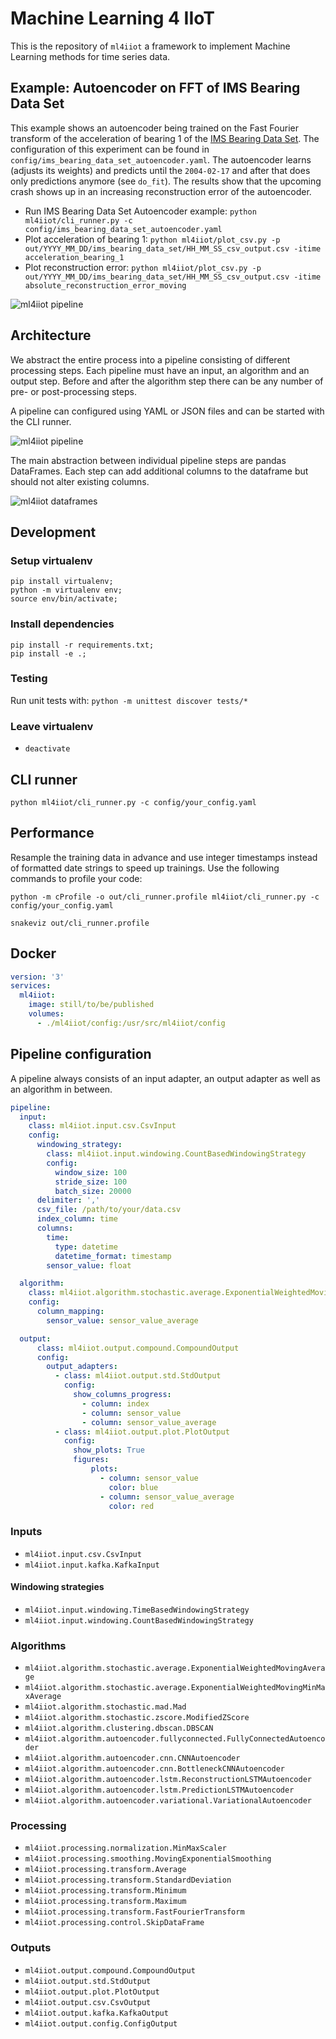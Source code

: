 # Machine Learning 4 IIoT

This is the repository of `ml4iiot` a framework to implement Machine Learning methods for time series data.

## Example: Autoencoder on FFT of IMS Bearing Data Set

This example shows an autoencoder being trained on the Fast Fourier transform 
of the acceleration of bearing 1 of the [IMS Bearing Data Set](https://ti.arc.nasa.gov/tech/dash/groups/pcoe/prognostic-data-repository/).
The configuration of this experiment can be found in `config/ims_bearing_data_set_autoencoder.yaml`. 
The autoencoder learns (adjusts its weights) and predicts until the `2004-02-17` and after that does only predictions anymore (see `do_fit`).
The results show that the upcoming crash shows up in an increasing reconstruction error of the autoencoder.

- Run IMS Bearing Data Set Autoencoder example: `python ml4iiot/cli_runner.py -c config/ims_bearing_data_set_autoencoder.yaml`
- Plot acceleration of bearing 1: `python ml4iiot/plot_csv.py -p out/YYYY_MM_DD/ims_bearing_data_set/HH_MM_SS_csv_output.csv -itime acceleration_bearing_1`
- Plot reconstruction error: `python ml4iiot/plot_csv.py -p out/YYYY_MM_DD/ims_bearing_data_set/HH_MM_SS_csv_output.csv -itime absolute_reconstruction_error_moving`

![ml4iiot pipeline](images/ims_autoencoder.png)

## Architecture

We abstract the entire process into a pipeline consisting of different processing steps. 
Each pipeline must have an input, an algorithm and an output step. 
Before and after the algorithm step there can be any number of pre- or post-processing steps.

A pipeline can configured using YAML or JSON files and can be started with the CLI runner.

![ml4iiot pipeline](images/pipeline.png)

The main abstraction between individual pipeline steps are pandas DataFrames. 
Each step can add additional columns to the dataframe but should not alter existing columns.

![ml4iiot dataframes](images/data_frames.png)

## Development

### Setup virtualenv

```
pip install virtualenv;
python -m virtualenv env;
source env/bin/activate;
```

### Install dependencies

```
pip install -r requirements.txt;
pip install -e .;
```

### Testing

Run unit tests with: `python -m unittest discover tests/*`

### Leave virtualenv

- `deactivate`

## CLI runner

```
python ml4iiot/cli_runner.py -c config/your_config.yaml
```

## Performance

Resample the training data in advance and use integer timestamps instead of formatted date strings to speed up trainings. 
Use the following commands to profile your code:

```
python -m cProfile -o out/cli_runner.profile ml4iiot/cli_runner.py -c config/your_config.yaml
```

```
snakeviz out/cli_runner.profile 
```

## Docker

```YAML
version: '3'
services:
  ml4iiot:
    image: still/to/be/published
    volumes:
      - ./ml4iiot/config:/usr/src/ml4iiot/config
```

## Pipeline configuration

A pipeline always consists of an input adapter, an output adapter as well as an algorithm in between. 

```yaml
pipeline:
  input:
    class: ml4iiot.input.csv.CsvInput
    config:
      windowing_strategy:
        class: ml4iiot.input.windowing.CountBasedWindowingStrategy
        config:
          window_size: 100
          stride_size: 100
          batch_size: 20000
      delimiter: ','
      csv_file: /path/to/your/data.csv
      index_column: time
      columns:
        time:
          type: datetime
          datetime_format: timestamp
        sensor_value: float

  algorithm:
    class: ml4iiot.algorithm.stochastic.average.ExponentialWeightedMovingAverage
    config:
      column_mapping:
        sensor_value: sensor_value_average

  output:
      class: ml4iiot.output.compound.CompoundOutput
      config:
        output_adapters:
          - class: ml4iiot.output.std.StdOutput
            config:
              show_columns_progress:
                - column: index
                - column: sensor_value
                - column: sensor_value_average
          - class: ml4iiot.output.plot.PlotOutput
            config:
              show_plots: True
              figures:
                  plots:
                    - column: sensor_value
                      color: blue
                    - column: sensor_value_average
                      color: red
```

### Inputs
- `ml4iiot.input.csv.CsvInput`
- `ml4iiot.input.kafka.KafkaInput`

#### Windowing strategies

- `ml4iiot.input.windowing.TimeBasedWindowingStrategy`
- `ml4iiot.input.windowing.CountBasedWindowingStrategy` 

### Algorithms
- `ml4iiot.algorithm.stochastic.average.ExponentialWeightedMovingAverage`
- `ml4iiot.algorithm.stochastic.average.ExponentialWeightedMovingMinMaxAverage`
- `ml4iiot.algorithm.stochastic.mad.Mad`
- `ml4iiot.algorithm.stochastic.zscore.ModifiedZScore`
- `ml4iiot.algorithm.clustering.dbscan.DBSCAN`
- `ml4iiot.algorithm.autoencoder.fullyconnected.FullyConnectedAutoencoder`
- `ml4iiot.algorithm.autoencoder.cnn.CNNAutoencoder`
- `ml4iiot.algorithm.autoencoder.cnn.BottleneckCNNAutoencoder`
- `ml4iiot.algorithm.autoencoder.lstm.ReconstructionLSTMAutoencoder`
- `ml4iiot.algorithm.autoencoder.lstm.PredictionLSTMAutoencoder`
- `ml4iiot.algorithm.autoencoder.variational.VariationalAutoencoder`

### Processing
- `ml4iiot.processing.normalization.MinMaxScaler`
- `ml4iiot.processing.smoothing.MovingExponentialSmoothing`
- `ml4iiot.processing.transform.Average`
- `ml4iiot.processing.transform.StandardDeviation`
- `ml4iiot.processing.transform.Minimum`
- `ml4iiot.processing.transform.Maximum`
- `ml4iiot.processing.transform.FastFourierTransform`
- `ml4iiot.processing.control.SkipDataFrame`

### Outputs
- `ml4iiot.output.compound.CompoundOutput`
- `ml4iiot.output.std.StdOutput`
- `ml4iiot.output.plot.PlotOutput`
- `ml4iiot.output.csv.CsvOutput`
- `ml4iiot.output.kafka.KafkaOutput`
- `ml4iiot.output.config.ConfigOutput`
